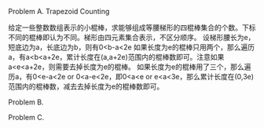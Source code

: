 Problem A. Trapezoid Counting

给定一些整数数组表示的小棍棒，求能够组成等腰梯形的四棍棒集合的个数。下标不同的棍棒即认为不同。梯形由四元素集合表示，不区分顺序。
设梯形腰长为e，短底边为a，长底边为b，则有0<b-a<2e
如果长度为e的棍棒只用两个，那么遍历a，有a<b<a+2e，累计长度在(a,a+2e)范围内的棍棒数即可。注意如果a<e<a+2e，则需要去掉长度为e的棍棒。
如果长度为e的棍棒用了三个，那么遍历a，有0<e-a<2e or 0<a-e<2e，即0<a<e or e<a<3e，那么累计长度在(0,3e)范围内的棍棒数，减去去掉长度为e的棍棒数即可。

Problem B. 

Problem C. 
